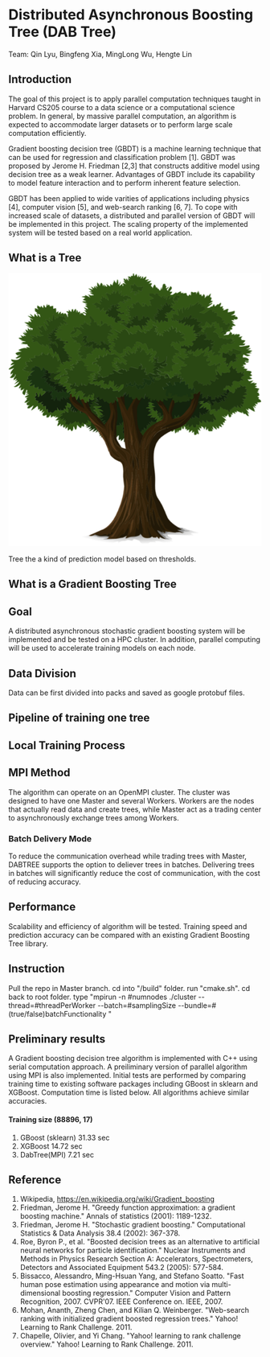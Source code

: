 # Distributed Asynchronous Boosting Tree (DAB Tree)
Team: Qin Lyu, Bingfeng Xia, MingLong Wu, Hengte Lin

## Introduction
<p>The goal of this project is to apply parallel computation techniques taught in Harvard CS205 course to a data science or a computational science problem. In general, by massive parallel computation, an algorithm is expected to accommodate larger datasets or to perform large scale computation efficiently.</p>
<p>Gradient boosting decision tree (GBDT) is a machine learning technique that can be used for regression and classification problem [1]. GBDT was proposed by Jerome H. Friedman [2,3] that constructs additive model using decision tree as a weak learner. Advantages of GBDT include its capability to model feature interaction and to perform inherent feature selection.</p>
<p>GBDT has been applied to wide varities of applications including physics [4], computer vision [5], and web-search ranking [6, 7]. To cope with increased scale of datasets, a distributed and parallel version of GBDT will be implemented in this project. The scaling property of the implemented system will be tested based on a real world application.</p>

## What is a Tree
![Alt text](/ReadMeImages/tree.png)

Tree the a kind of prediction model based on thresholds.

## What is a Gradient Boosting Tree

## Goal
A distributed asynchronous stochastic gradient boosting system will be implemented and be tested on a HPC cluster. In addition, parallel computing will be used to accelerate training models on each node.

## Data Division
Data can be first divided into packs and saved as google protobuf files.

## Pipeline of training one tree

## Local Training Process

## MPI Method
The algorithm can operate on an OpenMPI cluster. The cluster was designed to have one Master and several Workers. Workers are the nodes that actually read data and create trees, while Master act as a trading center to asynchronously exchange trees among Workers.

### Batch Delivery Mode
To reduce the communication overhead while trading trees with Master, DABTREE supports the option to deliever trees in batches. Delivering trees in batches will significantly reduce the cost of communication, with the cost of reducing accuracy.

## Performance
Scalability and efficiency of algorithm will be tested. Training speed and prediction accuracy can be compared with an existing Gradient Boosting Tree library.

## Instruction
Pull the repo in Master branch. cd into "/build" folder. run "cmake.sh". cd back to root folder. type "mpirun -n #numnodes ./cluster --thread=#threadPerWorker --batch=#samplingSize --bundle=#(true/false)batchFunctionality " 

## Preliminary results
A Gradient boosting decision tree algorithm is implemented with C++ using serial computation approach. A preiliminary version of parallel algorithm using MPI is also implemented. Initial tests are performed by comparing training time to existing software packages including GBoost in sklearn and XGBoost. Computation time is listed below. All algorithms achieve similar accuracies.

#### Training size (88896, 17)
1. GBoost (sklearn)   31.33 sec
2. XGBoost            14.72 sec
3. DabTree(MPI)       7.21 sec


## Reference
1. Wikipedia, https://en.wikipedia.org/wiki/Gradient_boosting
2. Friedman, Jerome H. "Greedy function approximation: a gradient boosting machine." Annals of statistics (2001): 1189-1232.
3. Friedman, Jerome H. "Stochastic gradient boosting." Computational Statistics & Data Analysis 38.4 (2002): 367-378.
4. Roe, Byron P., et al. "Boosted decision trees as an alternative to artificial neural networks for particle identification." Nuclear Instruments and Methods in Physics Research Section A: Accelerators, Spectrometers, Detectors and Associated Equipment 543.2 (2005): 577-584.
5. Bissacco, Alessandro, Ming-Hsuan Yang, and Stefano Soatto. "Fast human pose estimation using appearance and motion via multi-dimensional boosting regression." Computer Vision and Pattern Recognition, 2007. CVPR'07. IEEE Conference on. IEEE, 2007.
6. Mohan, Ananth, Zheng Chen, and Kilian Q. Weinberger. "Web-search ranking with initialized gradient boosted regression trees." Yahoo! Learning to Rank Challenge. 2011.
7. Chapelle, Olivier, and Yi Chang. "Yahoo! learning to rank challenge overview." Yahoo! Learning to Rank Challenge. 2011.
